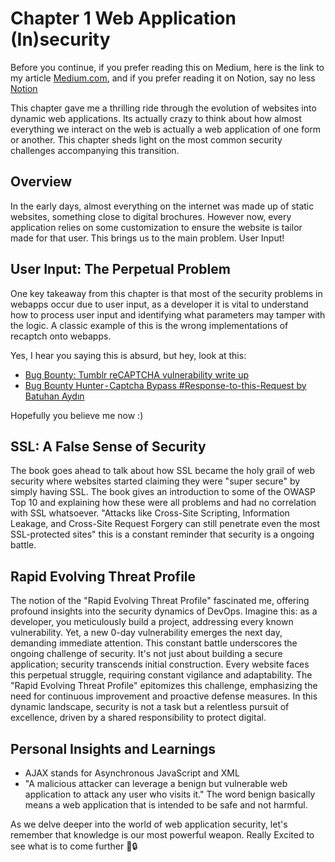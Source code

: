 # Chapter 1 Web Application (In)security

Before you continue, if you prefer reading this on Medium, here is the link to my article [Medium.com](https://medium.com/@nikhil-/chapter-1-web-application-in-security-02b8beceb7f9), and if you prefer reading it on Notion, say no less [Notion](https://nikhilkanade.notion.site/Chapter-1-Web-Application-In-security-2b9a8cd2a81e4a13991b293882e60b9f?pvs=4)

This chapter gave me a thrilling ride through the evolution of websites into dynamic web applications. Its actually crazy to think about how almost everything we interact on the web is actually a web application of one form or another. This chapter sheds light on the most common security challenges accompanying this transition.

## Overview

In the early days, almost everything on the internet was made up of static websites, something close to digital brochures. However now, every application relies on some customization to ensure the website is tailor made for that user. This brings us to the main problem. User Input!

## User Input: The Perpetual Problem

One key takeaway from this chapter is that most of the security problems in webapps occur due to user input, as a developer it is vital to understand how to process user input and identifying what parameters may tamper with the logic. A classic example of this is the wrong implementations of recaptch onto webapps. 

Yes, I hear you saying this is absurd, but hey, look at this:

- [Bug Bounty: Tumblr reCAPTCHA vulnerability write up](https://leigh-annegalloway.com/tumblr/)
- [Bug Bounty Hunter - Captcha Bypass #Response-to-this-Request by Batuhan Aydın](https://medium.com/@batuhanaydinn/bug-bounty-hunter-captcha-bypass-response-to-this-request-a1438e503db6)

Hopefully you believe me now :)

## SSL: A False Sense of Security

The book goes ahead to talk about how SSL became the holy grail of web security where websites started claiming they were "super secure" by simply having SSL. The book gives an introduction to some of the OWASP Top 10 and explaining how these were all problems and had no correlation with SSL whatsoever. "Attacks like Cross-Site Scripting, Information Leakage, and Cross-Site Request Forgery can still penetrate even the most SSL-protected sites" this is a constant reminder that security is a ongoing battle.

## Rapid Evolving Threat Profile

The notion of the "Rapid Evolving Threat Profile" fascinated me, offering profound insights into the security dynamics of DevOps. Imagine this: as a developer, you meticulously build a project, addressing every known vulnerability. Yet, a new 0-day vulnerability emerges the next day, demanding immediate attention. This constant battle underscores the ongoing challenge of security. It's not just about building a secure application; security transcends initial construction. Every website faces this perpetual struggle, requiring constant vigilance and adaptability. The "Rapid Evolving Threat Profile" epitomizes this challenge, emphasizing the need for continuous improvement and proactive defense measures. In this dynamic landscape, security is not a task but a relentless pursuit of excellence, driven by a shared responsibility to protect digital.

## Personal Insights and Learnings

- AJAX stands for Asynchronous JavaScript and XML
- "A malicious attacker can leverage a benign but vulnerable web application to attack any user who visits it." The word benign basically means a web application that is intended to be safe and not harmful.

As we delve deeper into the world of web application security, let's remember that knowledge is our most powerful weapon. Really Excited to see what is to come further 🚀🔒
